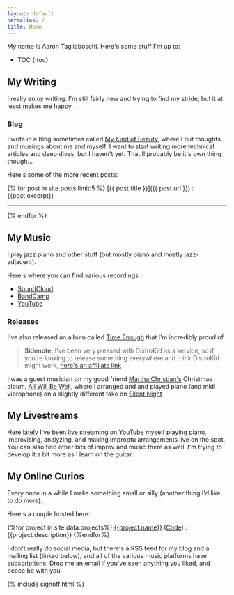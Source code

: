 ```yaml
---
layout: default
permalink: /
title: Home
---
```

My name is Aaron Tagliaboschi. Here's some stuff I'm up to:

* TOC
{:toc}

## My Writing

I really enjoy writing. I'm still fairly new and trying to find my stride, but
it at least makes me happy.

### Blog
I write in a blog sometimes called [My Kind of Beauty](/posts/), where I put
thoughts and musings about me and myself. I want to start writing more technical
articles and deep dives, but I haven't yet. That'll probably be it's own thing
though...

Here's some of the more recent posts:

{% for post in site.posts limit:5 %}
[{{ post.title }}]({{ post.url }})
: {{post.excerpt}}

---
{% endfor %}

## My Music

I play jazz piano and other stuff (but mostly piano and mostly jazz-adjacent).

Here's where you can find various recordings

* [SoundCloud](https://soundcloud.com/amtunlimited/)
* [BandCamp](https://amtunlimited.bandcamp.com/)
* [YouTube](https://www.youtube.com/playlist?list=PL4fu3juqIttcuNq4vL0I0oy-p5u0wD9AE)

### Releases

I've also released an album called [Time Enough](https://distrokid.com/hyperfollow/aarontagliaboschi/dmJw)
that I'm incredibly proud of.

> **Sidenote:** I've been very pleased with DistroKid as a service, so if you're
> looking to release something everywhere and think DistroKid might work,
> [here's an affiliate link](https://distrokid.com/vip/seven/654112)

I was a guest musician on my good friend
[Martha Christian's](https://open.spotify.com/artist/7scj7N4bGZIBSUspha9GtC?si=6mulavZnRHiu7xfpgVjPaQ) 
Christmas album, 
[All Will Be Well](https://open.spotify.com/album/1ikNK9UjlR0JTHjazkecHC?si=uAbMJHUZTFaPzX4r_f2CzA),
where I arranged and and played piano (and midi vibrophone) on a slightly 
different take on 
[Silent Night](https://open.spotify.com/track/7JCvFmavIW0dlvss57GETj?si=MqFXAdZBR1qDCMpQ70d_0A)

## My Livestreams

Here lately I've been 
[live streaming](https://www.youtube.com/watch?v=yQ68RjxbZEE&list=PL4fu3juqIttf7z_UbRRaILsAKn-oL-r7U)
on [YouTube](https://www.youtube.com/channel/UCVlEkuqoQMnsHzjy-DJWOnA) myself 
playing piano, improvising, analyzing, and making improptu arrangements live on
the spot. You can also find other bits of improv and music there as well. I'm 
trying to develop it a bit more as I learn on the guitar.

## My Online Curios

Every once in a while I make something small or silly (another thing I'd like to
do more). 

Here's a couple hosted here:

{%for project in site.data.projects%}
  [{{project.name}}](/{{project.github}}/) ([Code](https://github.com/amtunlimited/{{project.github}}))
  : {{project.description}}
{%endfor%}

I don't really do social media, but there's a RSS feed for my blog and a mailing
list (linked below), and all of the various music platforms have subscriptions.
Drop me an email if you've seen anything you liked, and peace be with you.

{% include signoff.html %}
